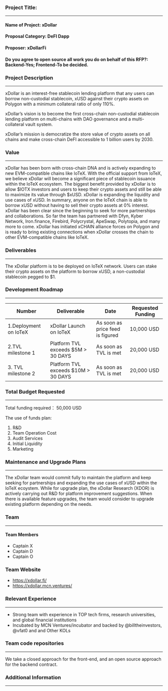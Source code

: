 ### Project Title:

---

#### Name of Project: xDollar

#### Proposal Category: DeFI Dapp

#### Proposer: xDollarFi

#### Do you agree to open source all work you do on behalf of this RFP?: Backend-Yes; Frontend-To be decided. 

### Project Description

---
xDollar is an interest-free stablecoin lending platform that any users can borrow non-custodial stablecoin, xUSD against their crypto assets on Polygon with a minimum collateral ratio of only 110%. 

xDollar’s vision is to become the first cross-chain non-custodial stablecoin lending platform on multi-chains with DAO governance and a multi-collateral vault system. 

xDollar’s mission is democratize the store value of crypto assets on all chains and make cross-chain DeFI accessible to 1 billion users by 2030. 



### Value

---

xDollar has been born with cross-chain DNA and is actively expanding to new EVM-compatible chains like IoTeX. With the official support from IoTeX, we believe xDollar will become a significant piece of stablecoin issuance within the IoTeX ecosystem. The biggest benefit provided by xDollar is to allow $IOTX investors and users to keep their crypto assets and still be able to maximize its value through $xUSD. xDollar is expanding the liquidity and use cases of xUSD. In summary, anyone on the IoTeX chain is able to borrow xUSD without having to sell their crypto assets at 0% interest. 
xDollar has been clear since the beginning to seek for more partnerships and collaborations. So far the team has partnered with Dfyn, Kyber Network, Iron.finance, Firebird, Polycrystal, ApeSwap, Polytopia, and many more to come. xDollar has initiated xCHAIN alliance forces on Polygon and is ready to bring existing connections when xDollar crosses the chain to other EVM-compatible chains like IoTeX. 

### Deliverables

---

The xDollar platform is to be deployed on IoTeX network. Users can stake their crypto assets on the platform to borrow xUSD, a non-custodial stablecoin pegged to $1.   
### Development Roadmap

---
| Number | Deliverable | Date | Requested Funding |
| ------------- | ------------- | ------------- | ----------- | 
| 1.Deployment on IoTeX | xDollar Launch on IoTeX  | As soon as price feed is figured |  10,000 USD | 
| 2.TVL milestone 1 | Platform TVL exceeds $5M > 30 DAYS | As soon as TVL is met | 20,000 USD |
| 3. TVL milestone 2  | Platform TVL exceeds $10M > 30 DAYS | As soon as TVL is met | 20,000 USD |

### Total Budget Requested

---

Total funding required： 50,000 USD

The use of funds plan:

1. R&D
2. Team Operation Cost 
3. Audit Services
4. Initial Liquidity
5. Marketing  


### Maintenance and Upgrade Plans

---
The xDollar team would commit fully to maintain the platform and keep seeking for partnerships and expanding the use cases of xUSD within the IoTeX ecoystem. While for upgrade plan, the xDollar Research (XDOR) is actively carrying out R&D for platform improvement suggestions. When there is available feature upgrades, the team would consider to upgrade existing platform depending on the needs.  

### Team

---

#### Team Members

- Captain X
- Captain D
- Captain O

### Team Website

- https://xdollar.fi/
- https://xdollar.mcn.ventures/

### Relevant Experience

---

-	Strong team with experience in TOP tech firms, research universities, and global financial institutions
-	Incubated by MCN Ventures/incubator and backed by @billtheinvestors, @vfat0 and and Other KOLs



### Team code repositories

---

We take a closed approach for the front-end, and an open source approach for the backend contract. 

### Additional Information

---

